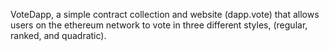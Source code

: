 VoteDapp, a simple contract collection and website (dapp.vote) that allows users on the ethereum network to vote in three different styles, (regular, ranked, and quadratic). 
